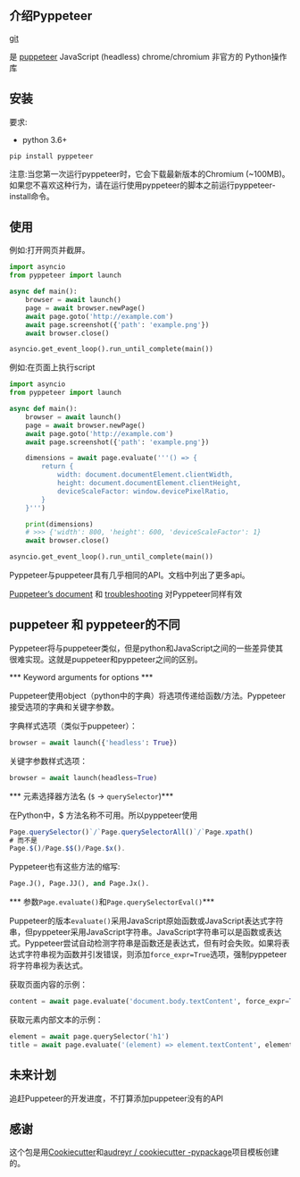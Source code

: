 ## 介绍Pyppeteer

[git](https://github.com/miyakogi/pyppeteer)

是 [puppeteer](https://github.com/GoogleChrome/puppeteer) JavaScript (headless) chrome/chromium 非官方的 Python操作库

## 安装

要求:

* python 3.6+

```shell
pip install pyppeteer
```

注意:当您第一次运行pyppeteer时，它会下载最新版本的Chromium (~100MB)。如果您不喜欢这种行为，请在运行使用pyppeteer的脚本之前运行pyppeteer-install命令。

## 使用

例如:打开网页并截屏。

```python
import asyncio
from pyppeteer import launch

async def main():
    browser = await launch()
    page = await browser.newPage()
    await page.goto('http://example.com')
    await page.screenshot({'path': 'example.png'})
    await browser.close()

asyncio.get_event_loop().run_until_complete(main())
```

例如:在页面上执行script

```python
import asyncio
from pyppeteer import launch

async def main():
    browser = await launch()
    page = await browser.newPage()
    await page.goto('http://example.com')
    await page.screenshot({'path': 'example.png'})

    dimensions = await page.evaluate('''() => {
        return {
            width: document.documentElement.clientWidth,
            height: document.documentElement.clientHeight,
            deviceScaleFactor: window.devicePixelRatio,
        }
    }''')

    print(dimensions)
    # >>> {'width': 800, 'height': 600, 'deviceScaleFactor': 1}
    await browser.close()

asyncio.get_event_loop().run_until_complete(main())
```

Pyppeteer与puppeteer具有几乎相同的API。文档中列出了更多api。

[Puppeteer’s document](https://github.com/GoogleChrome/puppeteer/blob/master/docs/api.md#) 和 [troubleshooting](https://github.com/GoogleChrome/puppeteer/blob/master/docs/troubleshooting.md) 对Pyppeteer同样有效

## puppeteer 和 pyppeteer的不同

Pyppeteer将与puppeteer类似，但是python和JavaScript之间的一些差异使其很难实现。这就是puppeteer和pyppeteer之间的区别。

*** Keyword arguments for options ***

Puppeteer使用object（python中的字典）将选项传递给函数/方法。Pyppeteer接受选项的字典和关键字参数。

字典样式选项（类似于puppeteer）：

```python
browser = await launch({'headless': True})
```

关键字参数样式选项：

```python
browser = await launch(headless=True)
```

*** 元素选择器方法名 (`$` -> `querySelector`)***

在Python中，$ 方法名称不可用。所以pyppeteer使用

```javascript
Page.querySelector()`/`Page.querySelectorAll()`/`Page.xpath()
# 而不是
Page.$()/Page.$$()/Page.$x().
```

Pyppeteer也有这些方法的缩写:

```python
Page.J(), Page.JJ(), and Page.Jx().
```

*** 参数`Page.evaluate()`和`Page.querySelectorEval()`***

Puppeteer的版本`evaluate()`采用JavaScript原始函数或JavaScript表达式字符串，但pyppeteer采用JavaScript字符串。JavaScript字符串可以是函数或表达式。Pyppeteer尝试自动检测字符串是函数还是表达式，但有时会失败。如果将表达式字符串视为函数并引发错误，则添加`force_expr=True`选项，强制pyppeteer将字符串视为表达式。

获取页面内容的示例：

```python
content = await page.evaluate('document.body.textContent', force_expr=True)
```

获取元素内部文本的示例：

```python
element = await page.querySelector('h1')
title = await page.evaluate('(element) => element.textContent', element)
```

## 未来计划

追赶Puppeteer的开发进度，不打算添加puppeteer没有的API

## 感谢

这个包是用[Cookiecutter](https://github.com/audreyr/cookiecutter)和[audreyr / cookiecutter -pypackage](https://github.com/audreyr/cookiecutter-pypackage)项目模板创建的。